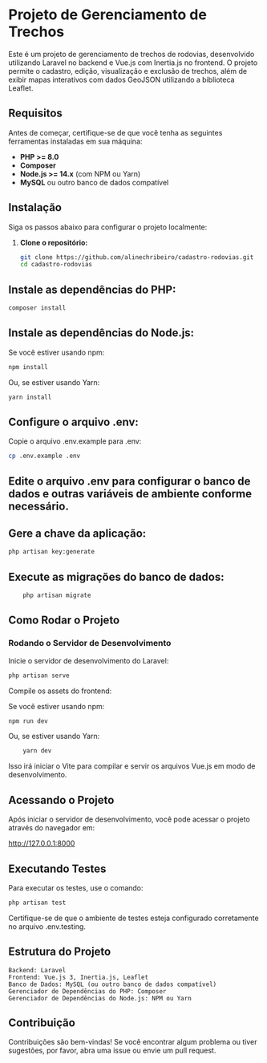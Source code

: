 # Projeto de Gerenciamento de Trechos

Este é um projeto de gerenciamento de trechos de rodovias, desenvolvido utilizando Laravel no backend e Vue.js com Inertia.js no frontend. O projeto permite o cadastro, edição, visualização e exclusão de trechos, além de exibir mapas interativos com dados GeoJSON utilizando a biblioteca Leaflet.

## Requisitos

Antes de começar, certifique-se de que você tenha as seguintes ferramentas instaladas em sua máquina:

- **PHP >= 8.0**
- **Composer**
- **Node.js >= 14.x** (com NPM ou Yarn)
- **MySQL** ou outro banco de dados compatível

## Instalação

Siga os passos abaixo para configurar o projeto localmente:

1. **Clone o repositório:**

   ```bash
   git clone https://github.com/alinechribeiro/cadastro-rodovias.git
   cd cadastro-rodovias
    ```
## Instale as dependências do PHP:

```bash
composer install
```

## Instale as dependências do Node.js:

Se você estiver usando npm:

```bash
npm install
```
Ou, se estiver usando Yarn:

```bash
yarn install
```

## Configure o arquivo .env:

Copie o arquivo .env.example para .env:

```bash
cp .env.example .env
```

## Edite o arquivo .env para configurar o banco de dados e outras variáveis de ambiente conforme necessário.

## Gere a chave da aplicação:

```bash
php artisan key:generate
```


## Execute as migrações do banco de dados:

```bash
    php artisan migrate
```

## Como Rodar o Projeto
### Rodando o Servidor de Desenvolvimento

Inicie o servidor de desenvolvimento do Laravel:

```bash
php artisan serve
```

Compile os assets do frontend:

Se você estiver usando npm:

```bash
npm run dev
```

Ou, se estiver usando Yarn:

```bash
    yarn dev
```

Isso irá iniciar o Vite para compilar e servir os arquivos Vue.js em modo de desenvolvimento.

## Acessando o Projeto

Após iniciar o servidor de desenvolvimento, você pode acessar o projeto através do navegador em:

http://127.0.0.1:8000

## Executando Testes

Para executar os testes, use o comando:

```bash
php artisan test
```

Certifique-se de que o ambiente de testes esteja configurado corretamente no arquivo .env.testing.

## Estrutura do Projeto

    Backend: Laravel
    Frontend: Vue.js 3, Inertia.js, Leaflet
    Banco de Dados: MySQL (ou outro banco de dados compatível)
    Gerenciador de Dependências do PHP: Composer
    Gerenciador de Dependências do Node.js: NPM ou Yarn

## Contribuição

Contribuições são bem-vindas! Se você encontrar algum problema ou tiver sugestões, por favor, abra uma issue ou envie um pull request.
